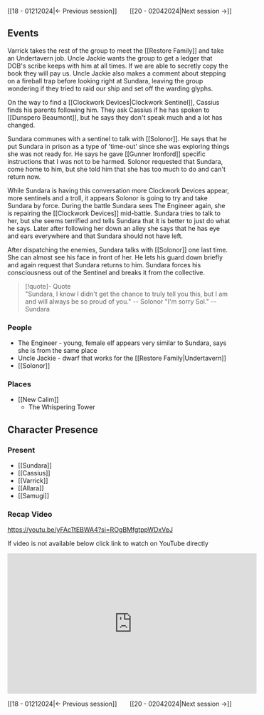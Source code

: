 [[18 - 01212024|← Previous session]] <span style="float: right;">[[20 - 02042024|Next session →]]</span>

## Events
Varrick takes the rest of the group to meet the [[Restore Family]] and take an Undertavern job. Uncle Jackie wants the group to get a ledger that DOB's scribe keeps with him at all times. If we are able to secretly copy the book they will pay us. Uncle Jackie also makes a comment about stepping on a fireball trap before looking right at Sundara, leaving the group wondering if they tried to raid our ship and set off the warding glyphs.

On the way to find a [[Clockwork Devices|Clockwork Sentinel]], Cassius finds his parents following him. They ask Cassius if he has spoken to [[Dunspero Beaumont]], but he says they don't speak much and a lot has changed.

Sundara communes with a sentinel to talk with [[Solonor]]. He says that he put Sundara in prison as a type of 'time-out' since she was exploring things she was not ready for. He says he gave [[Gunner Ironford]] specific instructions that I was not to be harmed. Solonor requested that Sundara, come home to him, but she told him that she has too much to do and can't return now. 

While Sundara is having this conversation more Clockwork Devices appear, more sentinels and a troll, it appears Solonor is going to try and take Sundara by force. During the battle Sundara sees The Engineer again, she is repairing the [[Clockwork Devices]] mid-battle. Sundara tries to talk to her, but she seems terrified and tells Sundara that it is better to just do what he says. Later after following her down an alley she says that he has eye and ears everywhere and that Sundara should not have left.

After dispatching the enemies, Sundara talks with [[Solonor]] one last time. She can almost see his face in front of her. He lets his guard down briefly and again request that Sundara returns to him. Sundara forces his consciousness out of the Sentinel and breaks it from the collective.

> [!quote]- Quote  
> "Sundara, I know I didn't get the chance to truly tell you this, but I am and will always be so proud of you."
> -- Solonor
> "I'm sorry Sol."
> --Sundara


### People
- The Engineer - young, female elf appears very similar to Sundara, says she is from the same place
- Uncle Jackie - dwarf that works for the [[Restore Family|Undertavern]] 
- [[Solonor]] 

### Places 
- [[New Calim]] 
	- The Whispering Tower

## Character Presence 
### Present
- [[Sundara]] 
- [[Cassius]] 
- [[Varrick]] 
- [[Allara]] 
- [[Samugi]] 

### Recap Video

https://youtu.be/yFAcTtEBWA4?si=ROgBMfgtppWDxVeJ

If video is not available below click link to watch on YouTube directly

<iframe width="560" height="315" src="https://www.youtube.com/embed/yFAcTtEBWA4?si=ynDMPTwAetE1yzt8" title="YouTube video player" frameborder="0" allow="accelerometer; autoplay; clipboard-write; encrypted-media; gyroscope; picture-in-picture; web-share" referrerpolicy="strict-origin-when-cross-origin" allowfullscreen></iframe>

[[18 - 01212024|← Previous session]] <span style="float: right;">[[20 - 02042024|Next session →]]</span>